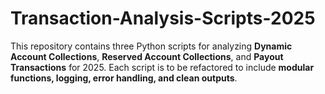 # Transaction-Analysis-Scripts-2025
This repository contains three Python scripts for analyzing **Dynamic Account Collections**, **Reserved Account Collections**, and **Payout Transactions** for 2025.   Each script is to be refactored to include **modular functions, logging, error handling, and clean outputs**.
